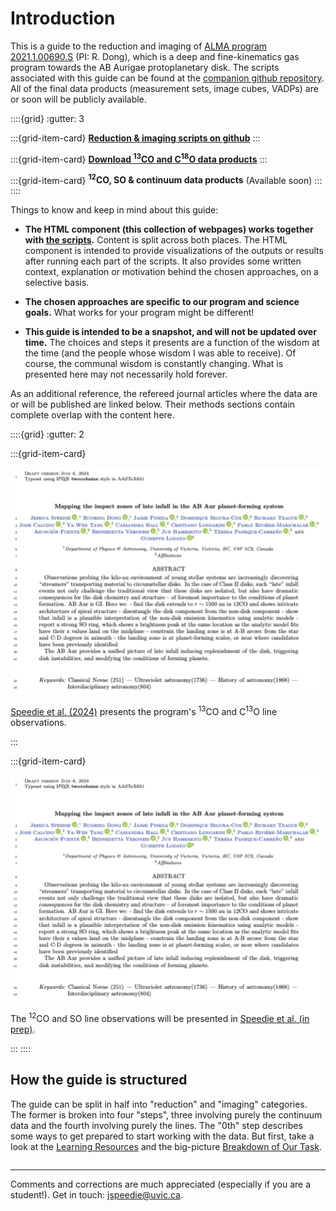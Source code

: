 #  Introduction

This is a guide to the reduction and imaging of <a href="https://almascience.nrao.edu/aq/?observationsProjectCode=2021.1.00690.S" target="_blank">ALMA program 2021.1.00690.S</a> (PI: R. Dong), which is a deep and fine-kinematics gas program towards the AB Aurigae protoplanetary disk. The scripts associated with this guide can be found at the <a href="https://github.com/jjspeedie/workflow.2021.1.0690.S" target="_blank">companion github repository</a>. All of the final data products (measurement sets, image cubes, VADPs) are or soon will be publicly available.

::::{grid}
:gutter: 3

:::{grid-item-card}
<a href="https://github.com/jjspeedie/workflow.2021.1.0690.S" target="_blank">**Reduction & imaging scripts on github**</a>
:::

:::{grid-item-card}
<a href="https://doi.org/10.11570/24.0087" target="_blank">**Download <sup>13</sup>CO and C<sup>18</sup>O data products**</a>
:::


:::{grid-item-card}
**<sup>12</sup>CO, SO & continuum data products** (Available soon)
:::
::::

Things to know and keep in mind about this guide:

- **The HTML component (this collection of webpages) works together with <a href="https://github.com/jjspeedie/workflow.2021.1.0690.S" target="_blank">the scripts</a>.** Content is split across both places. The HTML component is intended to provide visualizations of the outputs or results after running each part of the scripts. It also provides some written context, explanation or motivation behind the chosen approaches, on a selective basis.

- **The chosen approaches are specific to our program and science goals.** What works for your program might be different!

- **This guide is intended to be a snapshot, and will not be updated over time.** The choices and steps it presents are a function of the wisdom at the time (and the people whose wisdom I was able to receive). Of course, the communal wisdom is constantly changing. What is presented here may not necessarily hold forever.


As an additional reference, the refereed journal articles where the data are or will be published are linked below. Their methods sections contain complete overlap with the content here.

::::{grid}
:gutter: 2

:::{grid-item-card}

<a href="https://github.com/jjspeedie/workflow.2021.1.0690.S" target="_blank">
  <img alt="https://github.com/jjspeedie/workflow.2021.1.0690.S" src="_static/paper1.png">
</a>

<p></p>

<a href="https://github.com/jjspeedie/workflow.2021.1.0690.S" target="_blank">Speedie et al. (2024)</a> presents the program's <sup>13</sup>CO and C<sup>13</sup>O line observations.

:::

:::{grid-item-card}

<a href="https://github.com/jjspeedie/workflow.2021.1.0690.S" target="_blank">
  <img alt="https://github.com/jjspeedie/workflow.2021.1.0690.S" src="_static/paper2.png">
</a>

<p></p>

The <sup>12</sup>CO and SO line observations will be presented in <a href="https://github.com/jjspeedie/workflow.2021.1.0690.S" target="_blank">Speedie et al. (in prep)</a>.

:::
::::

## How the guide is structured

The guide can be split in half into "reduction" and "imaging" categories. The former is broken into four "steps", three involving purely the continuum data and the fourth involving purely the lines. The "0th" step describes some ways to get prepared to start working with the data. But first, take a look at the [Learning Resources](overview/overview-resources.md) and the big-picture [Breakdown of Our Task](overview/overview-breakdown.md).

```{tableofcontents}
```

---

Comments and corrections are much appreciated (especially if you are a student!). Get in touch: jspeedie@uvic.ca.
